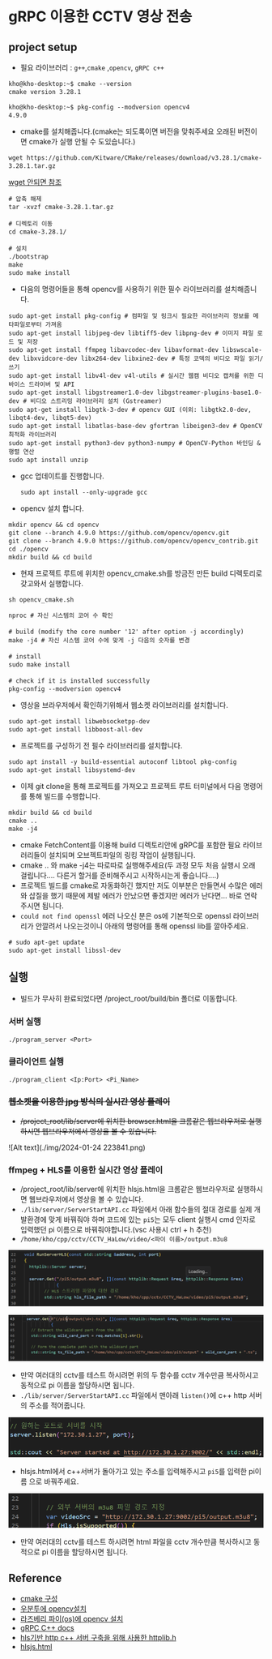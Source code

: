 # gRPC 이용한 CCTV 영상 전송

## project setup

- 필요 라이브러리 : `g++`,`cmake` ,`opencv`, `gRPC c++`

```
kho@kho-desktop:~$ cmake --version
cmake version 3.28.1
```

```
kho@kho-desktop:~$ pkg-config --modversion opencv4
4.9.0
```

- cmake를 설치해줍니다.(cmake는 되도록이면 버전을 맞춰주세요 오래된 버전이면 cmake가 실행 안될 수 도있습니다.)

```
wget https://github.com/Kitware/CMake/releases/download/v3.28.1/cmake-3.28.1.tar.gz
```

[wget 안되면 참조](https://cmake.org/download/)

```
# 압축 해제
tar -xvzf cmake-3.28.1.tar.gz

# 디렉토리 이동
cd cmake-3.28.1/

# 설치
./bootstrap
make
sudo make install
```

- 다음의 명령어들을 통해 opencv를 사용하기 위한 필수 라이브러리를 설치해줍니다.

```
sudo apt-get install pkg-config # 컴파일 및 링크시 필요한 라이브러리 정보를 메타파일로부터 가져옴 
sudo apt-get install libjpeg-dev libtiff5-dev libpng-dev # 이미지 파일 로드 및 저장
sudo apt-get install ffmpeg libavcodec-dev libavformat-dev libswscale-dev libxvidcore-dev libx264-dev libxine2-dev # 특정 코덱의 비디오 파일 읽기/쓰기
sudo apt-get install libv4l-dev v4l-utils # 실시간 웹캠 비디오 캡처를 위한 디바이스 드라이버 및 API
sudo apt-get install libgstreamer1.0-dev libgstreamer-plugins-base1.0-dev # 비디오 스트리밍 라이브러리 설치 (Gstreamer)
sudo apt-get install libgtk-3-dev # opencv GUI (이외: libgtk2.0-dev, libqt4-dev, libqt5-dev)
sudo apt-get install libatlas-base-dev gfortran libeigen3-dev # OpenCV 최적화 라이브러리
sudo apt-get install python3-dev python3-numpy # OpenCV-Python 바인딩 & 행렬 연산
sudo apt install unzip
```

- gcc 업데이트를 진행합니다.

  ```
  sudo apt install --only-upgrade gcc
  ```
- opencv 설치 합니다.

```
mkdir opencv && cd opencv
git clone --branch 4.9.0 https://github.com/opencv/opencv.git
git clone --branch 4.9.0 https://github.com/opencv/opencv_contrib.git
cd ./opencv
mkdir build && cd build
```

- 현재 프로젝트 루트에 위치한 opencv_cmake.sh를 방금전 만든 build 디렉토리로 갖고와서 실행합니다.

```
sh opencv_cmake.sh
```

```
nproc # 자신 시스템의 코어 수 확인

# build (modify the core number '12' after option -j accordingly)
make -j4 # 자신 시스템 코어 수에 맞게 -j 다음의 숫자를 변경

# install
sudo make install

# check if it is installed successfully
pkg-config --modversion opencv4
```

- 영상을 브라우저에서 확인하기위해서 웹소켓 라이브러리를 설치합니다.

```
sudo apt-get install libwebsocketpp-dev
sudo apt-get install libboost-all-dev
```

- 프로젝트를 구성하기 전 필수 라이브러리를 설치합니다.

```
sudo apt install -y build-essential autoconf libtool pkg-config
sudo apt-get install libsystemd-dev
```

- 이제 git clone을 통해 프로젝트를 가져오고 프로젝트 루트 터미널에서 다음 명령어를 통해 빌드를 수행합니다.

```
mkdir build && cd build
cmake ..
make -j4
```

- cmake FetchContent를 이용해 build 디렉토리안에 gRPC를 포함한 필요 라이브러리들이 설치되며 오브젝트파일의 링킹 작업이 실행됩니다.
- cmake .. 와 make -j4는 따로따로 실행해주세요(두 과정 모두 처음 실행시 오래 걸립니다.... 다른거 할거를 준비해주시고 시작하시는게 좋습니다....)
- 프로젝트 빌드를 cmake로 자동화하긴 했지만 저도 이부분은 만들면서 수많은 에러와 삽질을 했기 때문에 제발 에러가 안났으면 좋겠지만 에러가 난다면... 바로 연락주시면 됩니다.
- `could not find openssl` 에러 나오신 분은 os에 기본적으로 openssl 라이브러리가 안깔려서 나오는것이니 아래의 명령어를 통해 openssl lib를 깔아주세요.

```
# sudo apt-get update
sudo apt-get install libssl-dev
```

## 실행

- 빌드가 무사히 완료되었다면 /project_root/build/bin 폴더로 이동합니다.

### 서버 실행

```
./program_server <Port>
```

### 클라이언트 실행

```
./program_client <Ip:Port> <Pi_Name>
```

### ~~웹소켓을 이용한 jpg 방식의 실시간 영상 플레이~~

- ~~/project_root/lib/server에 위치한 browser.html을 크롬같은 웹브라우저로 실행하시면 웹브라우저에서 영상을 볼 수 있습니다.~~

![Alt text](./img/2024-01-24 223841.png)

### ffmpeg + HLS를 이용한 실시간 영상 플레이

- /project_root/lib/server에 위치한 hlsjs.html을 크롬같은 웹브라우저로 실행하시면 웹브라우저에서 영상을 볼 수 있습니다.
- `./lib/server/ServerStartAPI.cc` 파일에서 아래 함수들의 절대 경로를 실제 개발환경에 맞게 바꿔줘야 하며 코드에 있는 `pi5`는 모두 client 실행시 cmd 인자로 입력했던 pi 이름으로 바꿔줘야합니다.(vsc 사용시 ctrl + h 추천)
- `/home/kho/cpp/cctv/CCTV_HaLow/video/<파이 이름>/output.m3u8`

![alt text](./img/image-1.png)

![alt text](./img/image-3.png)

- 만약 여러대의 cctv를 테스트 하시려면 위의 두 함수를 cctv 개수만큼 복사하시고 동적으로 pi 이름을 할당하시면 됩니다.
- `./lib/server/ServerStartAPI.cc` 파일에서  맨아래 `listen()`에 c++ http 서버의 주소를 적어줍니다.

![alt text](./img/image-6.png)

- hlsjs.html에서 c++서버가 돌아가고 있는 주소를 입력해주시고 `pi5`를 입력한 pi이름 으로 바꿔주세요.

![alt text](./img/image.png)

- 만약 여러대의 cctv를 테스트 하시려면 html 파일을 cctv 개수만큼 복사하시고 동적으로 pi 이름을 할당하시면 됩니다.

## Reference

- [cmake 구성](https://modoocode.com/332)
- [우분투에 opencv설치](https://roytravel.tistory.com/383)
- [라즈베리 파이(os)에 opencv 설치](https://make.e4ds.com/make/learn_guide_view.asp?idx=116)
- [gRPC C++ docs](https://grpc.io/docs/languages/cpp/quickstart/)
- [hls기반 http c++ 서버 구축을 위해 사용한 httplib.h](https://github.com/yhirose/cpp-httplib/blob/master/httplib.h)
- [hlsjs.html](https://github.com/unknownpgr/node-webcam-streaming/blob/master/public/index.html)
